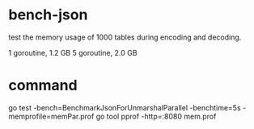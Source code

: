 # bench-json

test the memory usage of 1000 tables during encoding and decoding.

1 goroutine, 1.2 GB
5 goroutine, 2.0 GB

# command
 go test -bench=BenchmarkJsonForUnmarshalParallel -benchtime=5s -memprofile=memPar.prof
 go tool pprof -http=:8080 mem.prof 

